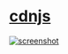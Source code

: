 [cdnjs][cdn]
============

[![screenshot](https://i.imgur.com/z971LWo.gif)][cdn]


[cdn]: https://cdnjs.com/
